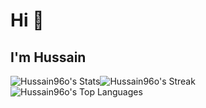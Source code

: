 # Hi 👋 
## I'm Hussain 
![Hussain96o's Stats](https://github-readme-stats.vercel.app/api?username=Hussain96o&theme=prussian&show_icons=true&hide_border=false&count_private=false)![Hussain96o's Streak](https://github-readme-streak-stats.herokuapp.com/?user=Hussain96o&theme=prussian&hide_border=false)
![Hussain96o's Top Languages](https://github-readme-stats.vercel.app/api/top-langs/?username=Hussain96o&theme=prussian&show_icons=true&hide_border=false&layout=compact)

